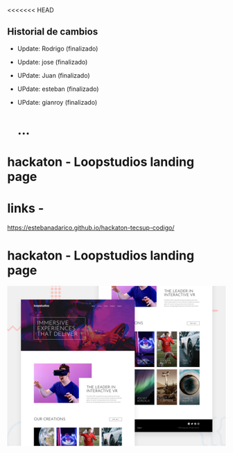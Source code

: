 <<<<<<< HEAD

## Historial de cambios

-  Update: Rodrigo (finalizado)
-  Update: jose (finalizado)
-  UPdate: Juan (finalizado)
-  UPdate: esteban (finalizado)
-  UPdate: gianroy (finalizado)



   ...
   =======

# hackaton - Loopstudios landing page
# links - 

https://estebanadarico.github.io/hackaton-tecsup-codigo/


# hackaton - Loopstudios landing page

![Design preview for the Loopstudios landing page coding challenge](./design/desktop-preview.jpg)


